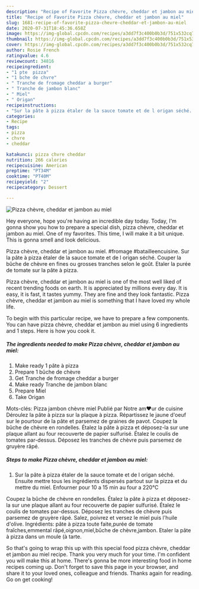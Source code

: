 ```yaml
---
description: "Recipe of Favorite Pizza chèvre, cheddar et jambon au miel"
title: "Recipe of Favorite Pizza chèvre, cheddar et jambon au miel"
slug: 1681-recipe-of-favorite-pizza-chevre-cheddar-et-jambon-au-miel
date: 2020-07-31T18:45:36.658Z
image: https://img-global.cpcdn.com/recipes/a3dd7f3c400b0b3d/751x532cq70/pizza-chevre-cheddar-et-jambon-au-miel-photo-principale-de-la-recette.jpg
thumbnail: https://img-global.cpcdn.com/recipes/a3dd7f3c400b0b3d/751x532cq70/pizza-chevre-cheddar-et-jambon-au-miel-photo-principale-de-la-recette.jpg
cover: https://img-global.cpcdn.com/recipes/a3dd7f3c400b0b3d/751x532cq70/pizza-chevre-cheddar-et-jambon-au-miel-photo-principale-de-la-recette.jpg
author: Rosie French
ratingvalue: 4.6
reviewcount: 34816
recipeingredient:
- "1 pte  pizza"
- "1 bche de chvre"
- " Tranche de fromage cheddar a burger"
- " Tranche de jambon blanc"
- " Miel"
- " Origan"
recipeinstructions:
- "Sur la pâte à pizza étaler de la sauce tomate et de l origan séché. Ensuite mettre tous les ingrédients dispersés partout sur la pizza et du mettre du miel. Enfourner pour 10 a 15 min au four a 220°C"
categories:
- Recipe
tags:
- pizza
- chvre
- cheddar

katakunci: pizza chvre cheddar 
nutrition: 266 calories
recipecuisine: American
preptime: "PT34M"
cooktime: "PT40M"
recipeyield: "2"
recipecategory: Dessert

---
```



![Pizza chèvre, cheddar et jambon au miel](https://img-global.cpcdn.com/recipes/a3dd7f3c400b0b3d/751x532cq70/pizza-chevre-cheddar-et-jambon-au-miel-photo-principale-de-la-recette.jpg)

Hey everyone, hope you're having an incredible day today. Today, I'm gonna show you how to prepare a special dish, pizza chèvre, cheddar et jambon au miel. One of my favorites. This time, I will make it a bit unique. This is gonna smell and look delicious.

Pizza chèvre, cheddar et jambon au miel. #fromage #batailleencuisine. Sur la pâte à pizza étaler de la sauce tomate et de l origan séché. Couper la bûche de chèvre en fines ou grosses tranches selon le goût. Etaler la purée de tomate sur la pâte à pizza.

Pizza chèvre, cheddar et jambon au miel is one of the most well liked of recent trending foods on earth. It is appreciated by millions every day. It is easy, it is fast, it tastes yummy. They are fine and they look fantastic. Pizza chèvre, cheddar et jambon au miel is something that I have loved my whole life.


To begin with this particular recipe, we have to prepare a few components. You can have pizza chèvre, cheddar et jambon au miel using 6 ingredients and 1 steps. Here is how you cook it.

<!--inarticleads1-->

##### The ingredients needed to make Pizza chèvre, cheddar et jambon au miel:

1. Make ready 1 pâte à pizza
1. Prepare 1 bûche de chèvre
1. Get  Tranche de fromage cheddar a burger
1. Make ready  Tranche de jambon blanc
1. Prepare  Miel
1. Take  Origan


Mots-clés: Pizza jambon chèvre miel Publié par Notre am❤ur de cuisine Déroulez la pâte à pizza sur la plaque à pizza. Répartissez le jaune d&#39;oeuf sur le pourtour de la pâte et parsemez de graines de pavot. Coupez la bûche de chèvre en rondelles. Étalez la pâte à pizza et déposez-la sur une plaque allant au four recouverte de papier sulfurisé. Étalez le coulis de tomates par-dessus. Déposez les tranches de chèvre puis parsemez de gruyère râpé. 

<!--inarticleads2-->

##### Steps to make Pizza chèvre, cheddar et jambon au miel:

1. Sur la pâte à pizza étaler de la sauce tomate et de l origan séché. Ensuite mettre tous les ingrédients dispersés partout sur la pizza et du mettre du miel. Enfourner pour 10 a 15 min au four a 220°C


Coupez la bûche de chèvre en rondelles. Étalez la pâte à pizza et déposez-la sur une plaque allant au four recouverte de papier sulfurisé. Étalez le coulis de tomates par-dessus. Déposez les tranches de chèvre puis parsemez de gruyère râpé. Salez, poivrez et versez le miel puis l&#39;huile d&#39;olive. Ingrédients: pâte à pizza toute faite,purée de tomate fraîches,emmental râpé,oignon,miel,bûche de chèvre,jambon. Etaler la pâte à pizza dans un moule (à tarte. 

So that's going to wrap this up with this special food pizza chèvre, cheddar et jambon au miel recipe. Thank you very much for your time. I'm confident you will make this at home. There's gonna be more interesting food in home recipes coming up. Don't forget to save this page in your browser, and share it to your loved ones, colleague and friends. Thanks again for reading. Go on get cooking!
